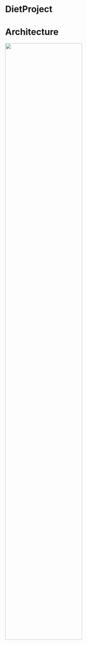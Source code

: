 # DietProject


# Architecture

<img width="70%" src="https://img1.daumcdn.net/thumb/R1280x0/?scode=mtistory2&fname=https%3A%2F%2Fblog.kakaocdn.net%2Fdn%2FPJTRL%2Fbtq8IgnyP7P%2FUiDj9o89fYDn0kJKUkleHk%2Fimg.jpg"/>
